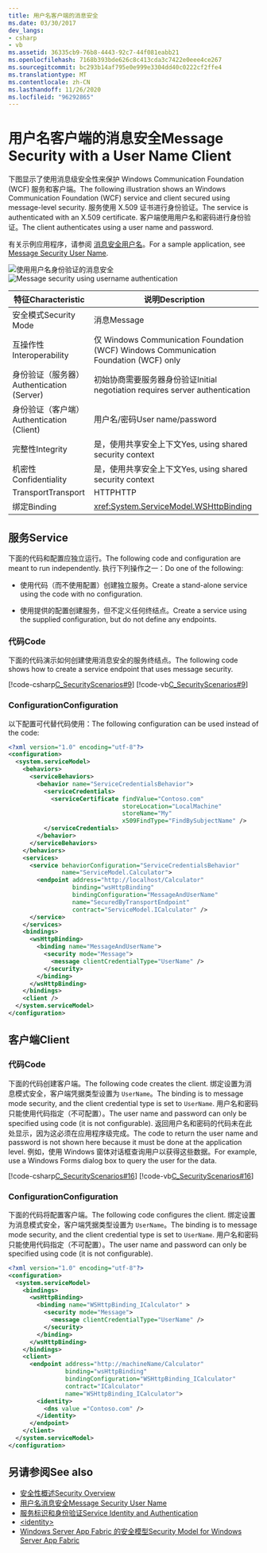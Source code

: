 ```yaml
---
title: 用户名客户端的消息安全
ms.date: 03/30/2017
dev_langs:
- csharp
- vb
ms.assetid: 36335cb9-76b8-4443-92c7-44f081eabb21
ms.openlocfilehash: 7168b393bde626c8c413cda3c7422e0eee4ce267
ms.sourcegitcommit: bc293b14af795e0e999e3304dd40c0222cf2ffe4
ms.translationtype: MT
ms.contentlocale: zh-CN
ms.lasthandoff: 11/26/2020
ms.locfileid: "96292865"
---
```

# <a name="message-security-with-a-user-name-client"></a><span data-ttu-id="5b356-102">用户名客户端的消息安全</span><span class="sxs-lookup"><span data-stu-id="5b356-102">Message Security with a User Name Client</span></span>

<span data-ttu-id="5b356-103">下图显示了使用消息级安全性来保护 Windows Communication Foundation (WCF) 服务和客户端。</span><span class="sxs-lookup"><span data-stu-id="5b356-103">The following illustration shows an Windows Communication Foundation (WCF) service and client secured using message-level security.</span></span> <span data-ttu-id="5b356-104">服务使用 X.509 证书进行身份验证。</span><span class="sxs-lookup"><span data-stu-id="5b356-104">The service is authenticated with an X.509 certificate.</span></span> <span data-ttu-id="5b356-105">客户端使用用户名和密码进行身份验证。</span><span class="sxs-lookup"><span data-stu-id="5b356-105">The client authenticates using a user name and password.</span></span>  
  
 <span data-ttu-id="5b356-106">有关示例应用程序，请参阅 [消息安全用户名](../samples/message-security-user-name.md)。</span><span class="sxs-lookup"><span data-stu-id="5b356-106">For a sample application, see [Message Security User Name](../samples/message-security-user-name.md).</span></span>  
  
 <span data-ttu-id="5b356-107">![使用用户名身份验证的消息安全](media/1fb10a61-7e1d-42f5-b1af-195bfee5b3c6.gif "1fb10a61-7e1d-42f5-b1af-195bfee5b3c6")</span><span class="sxs-lookup"><span data-stu-id="5b356-107">![Message security using username authentication](media/1fb10a61-7e1d-42f5-b1af-195bfee5b3c6.gif "1fb10a61-7e1d-42f5-b1af-195bfee5b3c6")</span></span>  
  
|<span data-ttu-id="5b356-108">特征</span><span class="sxs-lookup"><span data-stu-id="5b356-108">Characteristic</span></span>|<span data-ttu-id="5b356-109">说明</span><span class="sxs-lookup"><span data-stu-id="5b356-109">Description</span></span>|  
|--------------------|-----------------|  
|<span data-ttu-id="5b356-110">安全模式</span><span class="sxs-lookup"><span data-stu-id="5b356-110">Security Mode</span></span>|<span data-ttu-id="5b356-111">消息</span><span class="sxs-lookup"><span data-stu-id="5b356-111">Message</span></span>|  
|<span data-ttu-id="5b356-112">互操作性</span><span class="sxs-lookup"><span data-stu-id="5b356-112">Interoperability</span></span>|<span data-ttu-id="5b356-113">仅 Windows Communication Foundation (WCF) </span><span class="sxs-lookup"><span data-stu-id="5b356-113">Windows Communication Foundation (WCF) only</span></span>|  
|<span data-ttu-id="5b356-114">身份验证（服务器）</span><span class="sxs-lookup"><span data-stu-id="5b356-114">Authentication (Server)</span></span>|<span data-ttu-id="5b356-115">初始协商需要服务器身份验证</span><span class="sxs-lookup"><span data-stu-id="5b356-115">Initial negotiation requires server authentication</span></span>|  
|<span data-ttu-id="5b356-116">身份验证（客户端）</span><span class="sxs-lookup"><span data-stu-id="5b356-116">Authentication (Client)</span></span>|<span data-ttu-id="5b356-117">用户名/密码</span><span class="sxs-lookup"><span data-stu-id="5b356-117">User name/password</span></span>|  
|<span data-ttu-id="5b356-118">完整性</span><span class="sxs-lookup"><span data-stu-id="5b356-118">Integrity</span></span>|<span data-ttu-id="5b356-119">是，使用共享安全上下文</span><span class="sxs-lookup"><span data-stu-id="5b356-119">Yes, using shared security context</span></span>|  
|<span data-ttu-id="5b356-120">机密性</span><span class="sxs-lookup"><span data-stu-id="5b356-120">Confidentiality</span></span>|<span data-ttu-id="5b356-121">是，使用共享安全上下文</span><span class="sxs-lookup"><span data-stu-id="5b356-121">Yes, using shared security context</span></span>|  
|<span data-ttu-id="5b356-122">Transport</span><span class="sxs-lookup"><span data-stu-id="5b356-122">Transport</span></span>|<span data-ttu-id="5b356-123">HTTP</span><span class="sxs-lookup"><span data-stu-id="5b356-123">HTTP</span></span>|  
|<span data-ttu-id="5b356-124">绑定</span><span class="sxs-lookup"><span data-stu-id="5b356-124">Binding</span></span>|<xref:System.ServiceModel.WSHttpBinding>|  
  
## <a name="service"></a><span data-ttu-id="5b356-125">服务</span><span class="sxs-lookup"><span data-stu-id="5b356-125">Service</span></span>  

 <span data-ttu-id="5b356-126">下面的代码和配置应独立运行。</span><span class="sxs-lookup"><span data-stu-id="5b356-126">The following code and configuration are meant to run independently.</span></span> <span data-ttu-id="5b356-127">执行下列操作之一：</span><span class="sxs-lookup"><span data-stu-id="5b356-127">Do one of the following:</span></span>  
  
- <span data-ttu-id="5b356-128">使用代码（而不使用配置）创建独立服务。</span><span class="sxs-lookup"><span data-stu-id="5b356-128">Create a stand-alone service using the code with no configuration.</span></span>  
  
- <span data-ttu-id="5b356-129">使用提供的配置创建服务，但不定义任何终结点。</span><span class="sxs-lookup"><span data-stu-id="5b356-129">Create a service using the supplied configuration, but do not define any endpoints.</span></span>  
  
### <a name="code"></a><span data-ttu-id="5b356-130">代码</span><span class="sxs-lookup"><span data-stu-id="5b356-130">Code</span></span>  

 <span data-ttu-id="5b356-131">下面的代码演示如何创建使用消息安全的服务终结点。</span><span class="sxs-lookup"><span data-stu-id="5b356-131">The following code shows how to create a service endpoint that uses message security.</span></span>  
  
 [!code-csharp[C_SecurityScenarios#9](../../../../samples/snippets/csharp/VS_Snippets_CFX/c_securityscenarios/cs/source.cs#9)]
 [!code-vb[C_SecurityScenarios#9](../../../../samples/snippets/visualbasic/VS_Snippets_CFX/c_securityscenarios/vb/source.vb#9)]  
  
### <a name="configuration"></a><span data-ttu-id="5b356-132">Configuration</span><span class="sxs-lookup"><span data-stu-id="5b356-132">Configuration</span></span>  

 <span data-ttu-id="5b356-133">以下配置可代替代码使用：</span><span class="sxs-lookup"><span data-stu-id="5b356-133">The following configuration can be used instead of the code:</span></span>  
  
```xml  
<?xml version="1.0" encoding="utf-8"?>  
<configuration>  
  <system.serviceModel>  
    <behaviors>  
      <serviceBehaviors>  
        <behavior name="ServiceCredentialsBehavior">  
          <serviceCredentials>  
            <serviceCertificate findValue="Contoso.com"
                                storeLocation="LocalMachine"  
                                storeName="My"
                                x509FindType="FindBySubjectName" />  
          </serviceCredentials>  
        </behavior>  
      </serviceBehaviors>  
    </behaviors>  
    <services>  
      <service behaviorConfiguration="ServiceCredentialsBehavior"  
               name="ServiceModel.Calculator">  
        <endpoint address="http://localhost/Calculator"  
                  binding="wsHttpBinding"  
                  bindingConfiguration="MessageAndUserName"  
                  name="SecuredByTransportEndpoint"  
                  contract="ServiceModel.ICalculator" />  
      </service>  
    </services>  
    <bindings>  
      <wsHttpBinding>  
        <binding name="MessageAndUserName">  
          <security mode="Message">
            <message clientCredentialType="UserName" />  
          </security>  
        </binding>  
      </wsHttpBinding>  
    </bindings>  
    <client />  
  </system.serviceModel>  
</configuration>  
```  
  
## <a name="client"></a><span data-ttu-id="5b356-134">客户端</span><span class="sxs-lookup"><span data-stu-id="5b356-134">Client</span></span>  
  
### <a name="code"></a><span data-ttu-id="5b356-135">代码</span><span class="sxs-lookup"><span data-stu-id="5b356-135">Code</span></span>  

 <span data-ttu-id="5b356-136">下面的代码创建客户端。</span><span class="sxs-lookup"><span data-stu-id="5b356-136">The following code creates the client.</span></span> <span data-ttu-id="5b356-137">绑定设置为消息模式安全，客户端凭据类型设置为 `UserName`。</span><span class="sxs-lookup"><span data-stu-id="5b356-137">The binding is to message mode security, and the client credential type is set to `UserName`.</span></span> <span data-ttu-id="5b356-138">用户名和密码只能使用代码指定（不可配置）。</span><span class="sxs-lookup"><span data-stu-id="5b356-138">The user name and password can only be specified using code (it is not configurable).</span></span> <span data-ttu-id="5b356-139">返回用户名和密码的代码未在此处显示，因为这必须在应用程序级完成。</span><span class="sxs-lookup"><span data-stu-id="5b356-139">The code to return the user name and password is not shown here because it must be done at the application level.</span></span> <span data-ttu-id="5b356-140">例如，使用 Windows 窗体对话框查询用户以获得这些数据。</span><span class="sxs-lookup"><span data-stu-id="5b356-140">For example, use a Windows Forms dialog box to query the user for the data.</span></span>  
  
 [!code-csharp[C_SecurityScenarios#16](../../../../samples/snippets/csharp/VS_Snippets_CFX/c_securityscenarios/cs/source.cs#16)]
 [!code-vb[C_SecurityScenarios#16](../../../../samples/snippets/visualbasic/VS_Snippets_CFX/c_securityscenarios/vb/source.vb#16)]  
  
### <a name="configuration"></a><span data-ttu-id="5b356-141">Configuration</span><span class="sxs-lookup"><span data-stu-id="5b356-141">Configuration</span></span>  

 <span data-ttu-id="5b356-142">下面的代码将配置客户端。</span><span class="sxs-lookup"><span data-stu-id="5b356-142">The following code configures the client.</span></span> <span data-ttu-id="5b356-143">绑定设置为消息模式安全，客户端凭据类型设置为 `UserName`。</span><span class="sxs-lookup"><span data-stu-id="5b356-143">The binding is to message mode security, and the client credential type is set to `UserName`.</span></span> <span data-ttu-id="5b356-144">用户名和密码只能使用代码指定（不可配置）。</span><span class="sxs-lookup"><span data-stu-id="5b356-144">The user name and password can only be specified using code (it is not configurable).</span></span>  
  
```xml  
<?xml version="1.0" encoding="utf-8"?>  
<configuration>  
  <system.serviceModel>  
    <bindings>  
      <wsHttpBinding>  
        <binding name="WSHttpBinding_ICalculator" >  
          <security mode="Message">  
            <message clientCredentialType="UserName" />  
          </security>  
        </binding>  
      </wsHttpBinding>  
    </bindings>  
    <client>  
      <endpoint address="http://machineName/Calculator"
                binding="wsHttpBinding"  
                bindingConfiguration="WSHttpBinding_ICalculator"
                contract="ICalculator"  
                name="WSHttpBinding_ICalculator">  
        <identity>  
          <dns value ="Contoso.com" />  
        </identity>  
      </endpoint>  
    </client>  
  </system.serviceModel>  
</configuration>  
```  
  
## <a name="see-also"></a><span data-ttu-id="5b356-145">另请参阅</span><span class="sxs-lookup"><span data-stu-id="5b356-145">See also</span></span>

- [<span data-ttu-id="5b356-146">安全性概述</span><span class="sxs-lookup"><span data-stu-id="5b356-146">Security Overview</span></span>](security-overview.md)
- [<span data-ttu-id="5b356-147">用户名消息安全</span><span class="sxs-lookup"><span data-stu-id="5b356-147">Message Security User Name</span></span>](../samples/message-security-user-name.md)
- [<span data-ttu-id="5b356-148">服务标识和身份验证</span><span class="sxs-lookup"><span data-stu-id="5b356-148">Service Identity and Authentication</span></span>](service-identity-and-authentication.md)
- [\<identity>](../../configure-apps/file-schema/wcf/identity.md)
- <span data-ttu-id="5b356-149">[Windows Server App Fabric 的安全模型](/previous-versions/appfabric/ee677202(v=azure.10))</span><span class="sxs-lookup"><span data-stu-id="5b356-149">[Security Model for Windows Server App Fabric](/previous-versions/appfabric/ee677202(v=azure.10))</span></span>
